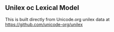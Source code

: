 Unilex oc Lexical Model
----------------------

This is built directly from Unicode.org unilex data at
https://github.com/unicode-org/unilex
